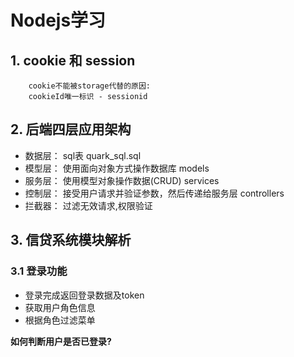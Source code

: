 # Nodejs学习

## 1. cookie 和 session

```text
    cookie不能被storage代替的原因:
    cookieId唯一标识 - sessionid
```

## 2. 后端四层应用架构

+ 数据层： sql表         quark_sql.sql
+ 模型层： 使用面向对象方式操作数据库    models
+ 服务层： 使用模型对象操作数据(CRUD)    services
+ 控制层： 接受用户请求并验证参数，然后传递给服务层     controllers
+ 拦截器：  过滤无效请求,权限验证

## 3. 信贷系统模块解析

### 3.1 登录功能

+ 登录完成返回登录数据及token
+ 获取用户角色信息
+ 根据角色过滤菜单

**如何判断用户是否已登录?**
```text
    
```

